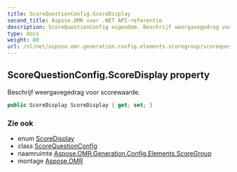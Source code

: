 ```yaml
---
title: ScoreQuestionConfig.ScoreDisplay
second_title: Aspose.OMR voor .NET API-referentie
description: ScoreQuestionConfig eigendom. Beschrijf weergavegedrag voor scorewaarde.
type: docs
weight: 80
url: /nl/net/aspose.omr.generation.config.elements.scoregroup/scorequestionconfig/scoredisplay/
---
```

## ScoreQuestionConfig.ScoreDisplay property

Beschrijf weergavegedrag voor scorewaarde.

```csharp
public ScoreDisplay ScoreDisplay { get; set; }
```

### Zie ook

* enum [ScoreDisplay](../../../aspose.omr.generation.config.enums/scoredisplay/)
* class [ScoreQuestionConfig](../)
* naamruimte [Aspose.OMR.Generation.Config.Elements.ScoreGroup](../../scorequestionconfig/)
* montage [Aspose.OMR](../../../)


